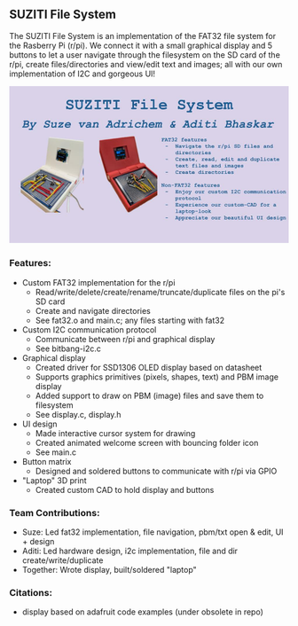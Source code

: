 ## SUZITI File System
The SUZITI File System is an implementation of the FAT32 file system for the Rasberry Pi (r/pi). We connect it with a small graphical display and 5 buttons to let a user navigate through the filesystem on the SD card of the r/pi, create files/directories and view/edit text and images; all with our own implementation of I2C and gorgeous UI!

![Photo of Suziti Filesystem](demo_materials/suziti.jpg)

### Features:
 - Custom FAT32 implementation for the r/pi
    - Read/write/delete/create/rename/truncate/duplicate files on the pi's SD card
    - Create and navigate directories
    - See fat32.o and main.c; any files starting with fat32
 - Custom I2C communication protocol
    - Communicate between r/pi and graphical display
    - See bitbang-i2c.c
 - Graphical display
    -  Created driver for SSD1306 OLED display based on datasheet
    -  Supports graphics primitives (pixels, shapes, text) and PBM image display
    -  Added support to draw on PBM (image) files and save them to filesystem
    -  See display.c, display.h
  - UI design
    - Made interactive cursor system for drawing
    - Created animated welcome screen with bouncing folder icon
    - See main.c
  - Button matrix
    - Designed and soldered buttons to communicate with r/pi via GPIO
  - "Laptop" 3D print
    - Created custom CAD to hold display and buttons
 
### Team Contributions:
 - Suze: Led fat32 implementation, file navigation, pbm/txt open & edit, UI + design
 - Aditi: Led hardware design, i2c implementation, file and dir create/write/duplicate
 - Together: Wrote display, built/soldered "laptop"

### Citations:
 - display based on adafruit code examples (under obsolete in repo)
